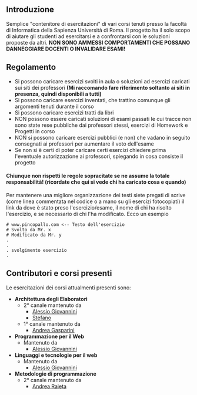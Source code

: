 ## Introduzione 
Semplice "contenitore di esercitazioni" di vari corsi tenuti presso la facoltà di Informatica della Sapienza Università di Roma.
Il progetto ha il solo scopo di aiutare gli studenti ad esercitarsi e a confrontarsi con le soluzioni proposte da altri.
**NON SONO AMMESSI COMPORTAMENTI CHE POSSANO DANNEGGIARE DOCENTI O INVALIDARE ESAMI!**

## Regolamento
- Si possono caricare esercizi svolti in aula o soluzioni ad esercizi caricati sui siti dei professori **(Mi raccomando fare riferimento soltanto ai siti in presenza, quindi disponibili a tutti)**
- Si possono caricare esercizi inventati, che trattino comunque gli argomenti tenuti durante il corso
- Si possono caricare esercizi tratti da libri
- NON possono essere caricati soluzioni di esami passati le cui tracce non sono state rese pubbliche dai professori stessi, esercizi di Homework e Progetti in corso
- NON si possono caricare esercizi pubblici (e non) che vadano in seguito consegnati ai professori per aumentare il voto dell'esame
- Se non si è certi di poter caricare certi esercizi chiedere prima l'eventuale autorizzazione ai professori, spiegando in cosa consiste il progetto

#### Chiunque non rispetti le regole sopracitate se ne assume la totale responsabilità! (ricordate che qui si vede chi ha caricato cosa e quando)

Per mantenere una migliore organizzazione dei testi siete pregati di scrive (come linea commentata nel codice o a mano su gli esercizi fotocopiati) il link da dove è stato preso l'esercizio/esame,
il nome di chi ha risolto l'esercizio, e se necessario di chi l'ha modificato. Ecco un esempio

```
# www.pincopallo.com <-- Testo dell'esercizio
# Svolto da Mr. x
# Modificato da Mr. y
.
.
. svolgimento esercizio
.
```

## Contributori e corsi presenti
Le esercitazioni dei corsi attualmenti presenti sono:

* **Architettura degli Elaboratori**  
    * 2° canale mantenuto da  
        - [Alessio Giovannini](https://gitlab.com/solifugo)  
        - [Stefano](https://gitlab.com/themrpink)
    * 1° canale mantenuto da  
        - [Andrea Gasparini](https://gitlab.com/GaspRulez)
* **Programmazione per il Web** 
    * Mantenuto da  
        - [Alessio Giovannini](https://gitlab.com/solifugo)
* **Linguaggi e tecnologie per il web**
    * Mantenuto da  
        - [Alessio Giovannini](https://gitlab.com/solifugo)
* **Metodologie di programmazione**
    * 2° canale mantenuto da  
        - [Andrea Raieta](https://gitlab.com/andreara92)